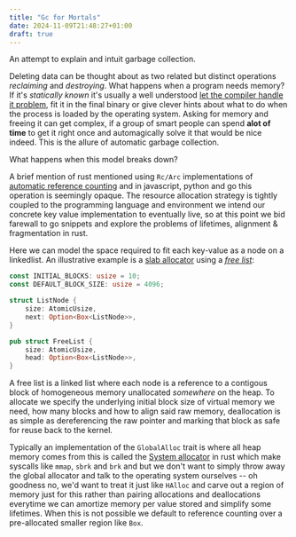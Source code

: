 ```yaml
---
title: "Gc for Mortals"
date: 2024-11-09T21:48:27+01:00
draft: true
---
```


An attempt to explain and intuit garbage collection.

Deleting data can be thought about as two related but distinct operations _reclaiming_ and _destroying_. What happens when a program needs memory? If it's _statically known_ it's usually a well understood [let the compiler handle it problem](https://en.wikipedia.org/wiki/Stack-based_memory_allocation), fit it in the final binary or give clever hints about what to do when the process is loaded by the operating system. Asking for memory and freeing it can get complex, if a group of smart people can spend **alot of time** to get it right once and automagically solve it that would be nice indeed. This is the allure of automatic garbage collection.

 What happens when this model breaks down?

A brief mention of rust mentioned using `Rc/Arc` implementations of [automatic reference counting](https://doc.rust-lang.org/book/ch15-04-rc.html) and in javascript, python and go this operation is seemingly opaque. The resource allocation strategy is tightly coupled to the programming language and environment we intend our concrete key value implementation to eventually live, so at this point we bid farewall to go snippets and explore the problems of lifetimes, alignment & fragmentation in rust.

Here we can model the space required to fit each key-value as a node on a linkedlist. An illustrative example is a [slab allocator](https://en.wikipedia.org/wiki/Slab_allocation) using a [_free list_](https://en.wikipedia.org/wiki/Free_list):

```rust
const INITIAL_BLOCKS: usize = 10;
const DEFAULT_BLOCK_SIZE: usize = 4096;

struct ListNode {
    size: AtomicUsize,
    next: Option<Box<ListNode>>,
}

pub struct FreeList {
    size: AtomicUsize,
    head: Option<Box<ListNode>>,
}
```

A free list is a linked list where each node is a reference to a contigous block of homogeneous memory unallocated _somewhere_ on the heap. To allocate we specify the underlying initial block size of virtual memory we need, how many blocks and how to align said raw memory, deallocation is as simple as dereferencing the raw pointer and marking that block as safe for reuse back to the kernel.


Typically an implementation of the `GlobalAlloc` trait is where all heap memory comes from this is called the [System allocator](https://doc.rust-lang.org/std/alloc/struct.System.html) in rust which make syscalls like `mmap`, `sbrk` and `brk` and but we don't want to simply throw away the global allocator and talk to the operating system ourselves -- oh goodness no, we'd want to treat it just like `HAlloc` and carve out a region of memory just for this rather than pairing allocations and deallocations everytime we can amortize memory per value stored and simplify some lifetimes. When this is not possible we default to reference counting over a pre-allocated smaller region like `Box`.

